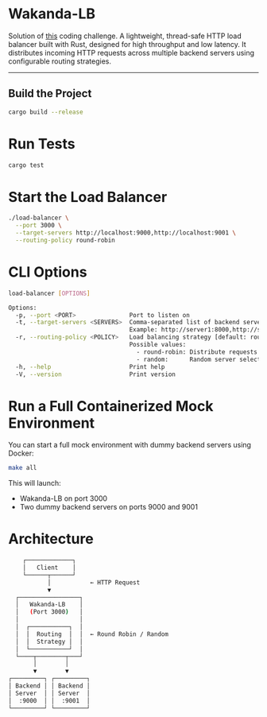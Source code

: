 # Wakanda-LB
Solution of [this](https://codingchallenges.fyi/challenges/challenge-load-balancer/) coding challenge.
A lightweight, thread-safe HTTP load balancer built with Rust, designed for high throughput and low latency. It distributes incoming HTTP requests across multiple backend servers using configurable routing strategies.

---

## Build the Project

```bash
cargo build --release
```

# Run Tests
```bash
cargo test
```

# Start the Load Balancer
```bash
./load-balancer \
  --port 3000 \
  --target-servers http://localhost:9000,http://localhost:9001 \
  --routing-policy round-robin
```

# CLI Options
```bash
load-balancer [OPTIONS]

Options:
  -p, --port <PORT>               Port to listen on
  -t, --target-servers <SERVERS>  Comma-separated list of backend servers
                                  Example: http://server1:8000,http://server2:8000
  -r, --routing-policy <POLICY>   Load balancing strategy [default: round-robin]
                                  Possible values:
                                    - round-robin: Distribute requests evenly
                                    - random:      Random server selection
  -h, --help                      Print help
  -V, --version                   Print version
```

# Run a Full Containerized Mock Environment
You can start a full mock environment with dummy backend servers using Docker:
```bash
make all
```
This will launch:

- Wakanda-LB on port 3000
- Two dummy backend servers on ports 9000 and 9001

# Architecture
```bash
    ┌─────────────┐
    │   Client    │
    └──────┬──────┘
           │           ← HTTP Request
           ▼
  ┌─────────────────┐
  │   Wakanda-LB    │
  │   (Port 3000)   │
  │                 │
  │  ┌───────────┐  │
  │  │  Routing  │  │  ← Round Robin / Random
  │  │  Strategy │  │
  │  └───────────┘  │
  └────┬────────┬───┘
       │        │
       ▼        ▼
┌─────────┐ ┌─────────┐
│ Backend │ │ Backend │
│ Server  │ │ Server  │
│  :9000  │ │  :9001  │
└─────────┘ └─────────┘

```


